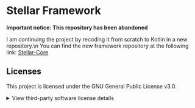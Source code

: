 # Stellar Framework

**Important notice: This repository has been abandoned**

I am continuing the project by recoding it from scratch to Kotlin in a new repository.\n
You can find the new framework repository at the following link:
[Stellar-Core](https://link.to.new.repository)

## Licenses

This project is licensed under the GNU General Public License v3.0.

<details>
  <summary>View third-party software license details</summary>
  
  This project includes software developed by other projects under the following licenses:

  - **BoostedYAML** developed by **dejvokep** under the **Apache License 2.0**.
  - **CommandAPI** developed by **JorelAli** under the **MIT License**. 
  - **Adventure** developed by **KyoriPowered** under the **MIT License**.

  The complete licenses can be found in the `licenses` folder.

</details>
